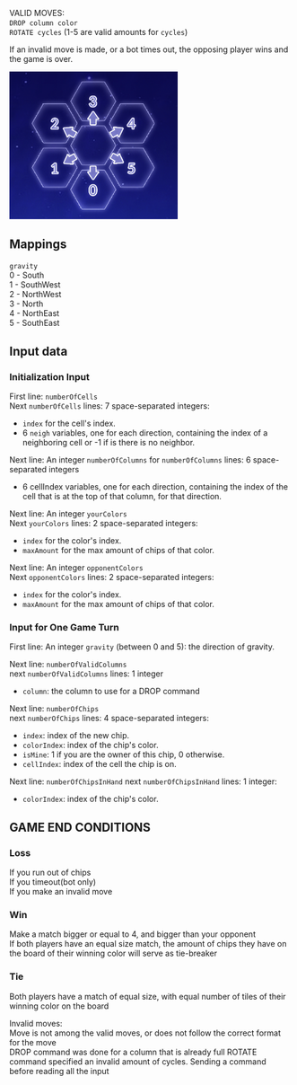 VALID MOVES:  
`DROP column color`  
`ROTATE cycles` (1-5 are valid amounts for `cycles`)

If an invalid move is made, or a bot times out, the opposing player wins and the game is over.

<img src="https://github.com/Tishj/Codingame-Cluster/blob/main/config/resources/directions.png?raw=true" alt="drawing" width="300"/>

## Mappings
`gravity`  
0 - South  
1 - SouthWest  
2 - NorthWest  
3 - North  
4 - NorthEast  
5 - SouthEast  
## Input data

### Initialization Input

First line: `numberOfCells`  
Next `numberOfCells` lines: 7 space-separated integers:  
- `index` for the cell's index.  
- 6 `neigh` variables, one for each direction, containing the index of a neighboring cell or -1 if is there is no neighbor.  

Next line: An integer `numberOfColumns`
for `numberOfColumns` lines: 6 space-separated integers
- 6 cellIndex variables, one for each direction, containing the index of the cell that is at the top of that column, for that direction.

Next line: An integer `yourColors`  
Next `yourColors` lines: 2 space-separated integers:
- `index` for the color's index.  
- `maxAmount` for the max amount of chips of that color.  

Next line: An integer `opponentColors`  
Next `opponentColors` lines: 2 space-separated integers:
- `index` for the color's index.  
- `maxAmount` for the max amount of chips of that color.  

### Input for One Game Turn
First line: An integer `gravity` (between 0 and 5): the direction of gravity.  

Next line: `numberOfValidColumns`  
next `numberOfValidColumns` lines: 1 integer 
- `column`: the column to use for a DROP command

Next line: `numberOfChips`  
next `numberOfChips` lines: 4 space-separated integers:  
- `index`: index of the new chip.  
- `colorIndex`: index of the chip's color.  
- `isMine`: 1 if you are the owner of this chip, 0 otherwise.  
- `cellIndex`: index of the cell the chip is on.  

Next line: `numberOfChipsInHand`
next `numberOfChipsInHand` lines: 1 integer:
- `colorIndex`: index of the chip's color.

## GAME END CONDITIONS

### Loss
If you run out of chips  
If you timeout(bot only)  
If you make an invalid move  

### Win
Make a match bigger or equal to 4, and bigger than your opponent  
If both players have an equal size match, the amount of chips they have on the board of their winning color will serve as tie-breaker  

### Tie
Both players have a match of equal size, with equal number of tiles of their winning color on the board  

Invalid moves:  
Move is not among the valid moves, or does not follow the correct format for the move  
DROP command was done for a column that is already full
ROTATE command specified an invalid amount of cycles.
Sending a command before reading all the input  
